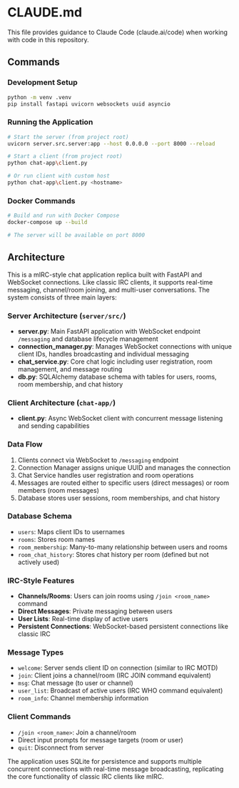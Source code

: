 # CLAUDE.md

This file provides guidance to Claude Code (claude.ai/code) when working with code in this repository.

## Commands

### Development Setup
```bash
python -m venv .venv
pip install fastapi uvicorn websockets uuid asyncio
```

### Running the Application
```bash
# Start the server (from project root)
uvicorn server.src.server:app --host 0.0.0.0 --port 8000 --reload

# Start a client (from project root)
python chat-app\client.py

# Or run client with custom host
python chat-app\client.py <hostname>
```

### Docker Commands
```bash
# Build and run with Docker Compose
docker-compose up --build

# The server will be available on port 8000
```

## Architecture

This is a mIRC-style chat application replica built with FastAPI and WebSocket connections. Like classic IRC clients, it supports real-time messaging, channel/room joining, and multi-user conversations. The system consists of three main layers:

### Server Architecture (`server/src/`)
- **server.py**: Main FastAPI application with WebSocket endpoint `/messaging` and database lifecycle management
- **connection_manager.py**: Manages WebSocket connections with unique client IDs, handles broadcasting and individual messaging
- **chat_service.py**: Core chat logic including user registration, room management, and message routing
- **db.py**: SQLAlchemy database schema with tables for users, rooms, room membership, and chat history

### Client Architecture (`chat-app/`)
- **client.py**: Async WebSocket client with concurrent message listening and sending capabilities

### Data Flow
1. Clients connect via WebSocket to `/messaging` endpoint
2. Connection Manager assigns unique UUID and manages the connection
3. Chat Service handles user registration and room operations
4. Messages are routed either to specific users (direct messages) or room members (room messages)
5. Database stores user sessions, room memberships, and chat history

### Database Schema
- `users`: Maps client IDs to usernames
- `rooms`: Stores room names
- `room_membership`: Many-to-many relationship between users and rooms
- `room_chat_history`: Stores chat history per room (defined but not actively used)

### IRC-Style Features
- **Channels/Rooms**: Users can join rooms using `/join <room_name>` command
- **Direct Messages**: Private messaging between users
- **User Lists**: Real-time display of active users
- **Persistent Connections**: WebSocket-based persistent connections like classic IRC

### Message Types
- `welcome`: Server sends client ID on connection (similar to IRC MOTD)
- `join`: Client joins a channel/room (IRC JOIN command equivalent)
- `msg`: Chat message (to user or channel)
- `user_list`: Broadcast of active users (IRC WHO command equivalent)
- `room_info`: Channel membership information

### Client Commands
- `/join <room_name>`: Join a channel/room
- Direct input prompts for message targets (room or user)
- `quit`: Disconnect from server

The application uses SQLite for persistence and supports multiple concurrent connections with real-time message broadcasting, replicating the core functionality of classic IRC clients like mIRC.